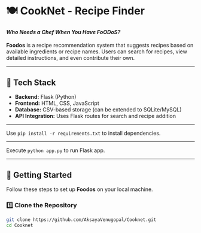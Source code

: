 # 🍽️ CookNet - Recipe Finder
#### _Who Needs a Chef When You Have FoODoS?_

**Foodos** is a recipe recommendation system that suggests recipes based on available ingredients or recipe names. Users can search for recipes, view detailed instructions, and even contribute their own.

---
## 📌 Tech Stack
- **Backend:** Flask (Python)  
- **Frontend:** HTML, CSS, JavaScript  
- **Database:** CSV-based storage (can be extended to SQLite/MySQL)  
- **API Integration:** Uses Flask routes for search and recipe addition
  


---
Use `pip install -r requirements.txt` to install dependencies.

---

Execute  `python app.py` to run Flask app.

---
## 🚀 Getting Started
Follow these steps to set up **Foodos** on your local machine.

### 1️⃣ Clone the Repository
```sh
git clone https://github.com/AksayaVenugopal/Cooknet.git
cd Cooknet


